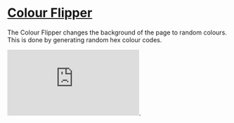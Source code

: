 # [Colour Flipper](https://tasnia-projects.netlify.app/projects/1-hex-colour-generator/index.html)

The Colour Flipper changes the background of the page to random colours. This is done by generating random hex colour codes.  

![Image of screenshot of Colour Flipper](https://tasnia-projects.netlify.app/projects/1-hex-colour-generator/index.html).
